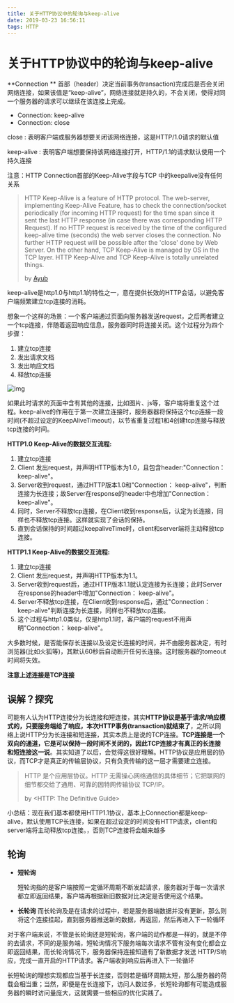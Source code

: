 ```yaml
---
title: 关于HTTP协议中的轮询与keep-alive
date: 2019-03-23 16:56:11
tags: HTTP
---
```


# 关于HTTP协议中的轮询与keep-alive

**Connection ** 首部（header）决定当前事务(transaction)完成后是否会关闭网络连接，如果该值是“keep-alive”，网络连接就是持久的，不会关闭，使得对同一个服务器的请求可以继续在该连接上完成。

- Connection: keep-alive
- Connection: close


close : 表明客户端或服务器想要关闭该网络连接，这是HTTP/1.0请求的默认值

keep-alive : 表明客户端想要保持该网络连接打开，HTTP/1.1的请求默认使用一个持久连接 

注意：HTTP Connection首部的Keep-Alive字段与TCP 中的keepalive没有任何关系

> HTTP Keep-Alive is a feature of HTTP protocol. The web-server, implementing Keep-Alive Feature, has to check the connection/socket periodically (for incoming HTTP request) for the time span since it sent the last HTTP response (in case there was corresponding HTTP Request). If no HTTP request is received by the time of the configured keep-alive time (seconds) the web server closes the connection. No further HTTP request will be possible after the 'close' done by Web Server. On the other hand, TCP Keep-Alive is managed by OS in the TCP layer. HTTP Keep-Alive and TCP Keep-Alive is totally unrelated things.
>
>  by [Ayub](https://stackoverflow.com/users/978215/ayub)

keep-alive是http1.0与http1.1的特性之一，意在提供长效的HTTP会话，以避免客户端频繁建立tcp连接的消耗。

想象一个这样的场景：一个客户端通过页面向服务器发送request，之后两者建立一个tcp连接，伴随着返回响应信息，服务器同时将连接关闭。这个过程分为四个步骤：

1. 建立tcp连接
2. 发出请求文档
3. 发出响应文档
4. 释放tcp连接

![img](http://51write.github.io/images/2014/http-tcp.jpg)

如果此时请求的页面中含有其他的连接，比如图片、js等，客户端将重复这个过程。keep-alive的作用在于第一次建立连接时，服务器器将保持这个tcp连接一段时间(不超过设定的KeepAliveTimeout)，以节省重复过程1和4创建tcp连接与释放tcp连接的时间。

**HTTP1.0 Keep-Alive的数据交互流程:**

1. 建立tcp连接
2. Client 发出request，并声明HTTP版本为1.0，且包含header:"Connection： keep-alive"。
3. Server收到request，通过HTTP版本1.0和"Connection： keep-alive"，判断连接为长连接；故Server在response的header中也增加"Connection： keep-alive"。
4. 同时，Server不释放tcp连接，在Client收到response后，认定为长连接，同样也不释放tcp连接。这样就实现了会话的保持。
5. 直到会话保持的时间超过keepaliveTime时，client和server端将主动释放tcp连接。

**HTTP1.1 Keep-Alive的数据交互流程:**

1. 建立tcp连接
2. Client 发出request，并声明HTTP版本为1.1。
3. Server收到request后，通过HTTP版本1.1就认定连接为长连接；此时Server在response的header中增加"Connection： keep-alive"。
4. Server不释放tcp连接，在Client收到response后，通过"Connection： keep-alive"判断连接为长连接，同样也不释放tcp连接。
5. 这个过程与http1.0类似，仅是http1.1时，客户端的request不用声明"Connection： keep-alive"。

大多数时候，是否能保存长连接以及设定长连接的时间，并不由服务器决定，有时浏览器(比如火狐等)，其默认60秒后自动断开任何长连接。这时服务器的tomeout时间将失效。

**注意上述连接是TCP连接**

## 误解？探究

可能有人认为HTTP连接分为长连接和短连接，其实**HTTP协议是基于请求/响应模式的，只要服务端给了响应，本次HTTP事务(transaction)就结束了**，之所以网络上说HTTP分为长连接和短连接，其实本质上是说的TCP连接。**TCP连接是一个双向的通道，它是可以保持一段时间不关闭的，因此TCP连接才有真正的长连接和短连接这一说**。其实知道了以后，会觉得这很好理解。HTTP协议是应用层的协议，而TCP才是真正的传输层协议，只有负责传输的这一层才需要建立连接。

> HTTP 是个应用层协议。HTTP 无需操心网络通信的具体细节；它把联网的细节都交给了通用、可靠的因特网传输协议 TCP/IP。
>
> by  <HTTP: The Definitive Guide>

小总结：现在我们基本都使用HTTP1.1协议，基本上Connection都是keep-alive，默认使用TCP长连接，如果在超过设定的时间没有HTTP请求，client和server端将主动释放tcp连接。，否则TCP连接将会越来越多

## 轮询

- **短轮询**

  短轮询指的是客户端按照一定循环周期不断发起请求，服务器对于每一次请求都立即返回结果，客户端再根据新旧数据对比决定是否使用这个结果。

- **长轮询**
  而长轮询及是在请求的过程中，若是服务器端数据并没有更新，那么则将这个连接挂起，直到服务器推送新的数据，再返回，然后再进入下一轮循环

对于客户端来说，不管是长轮询还是短轮询，客户端的动作都是一样的，就是不停的去请求，不同的是服务端，短轮询情况下服务端每次请求不管有没有变化都会立即返回结果，而长轮询情况下，服务器保持连接知道有了新数据才发送 HTTP/S响应，完成一直开启的HTTP请求。客户端收到响应后再进入下一轮循环

长短轮询的理想实现都应当基于长连接，否则若是循环周期太短，那么服务器的荷载会相当重；当然，即便是在长连接下，访问人数过多，长短轮询都有可能造成服务器的瞬时访问量庞大，这就需要一些相应的优化实践了。